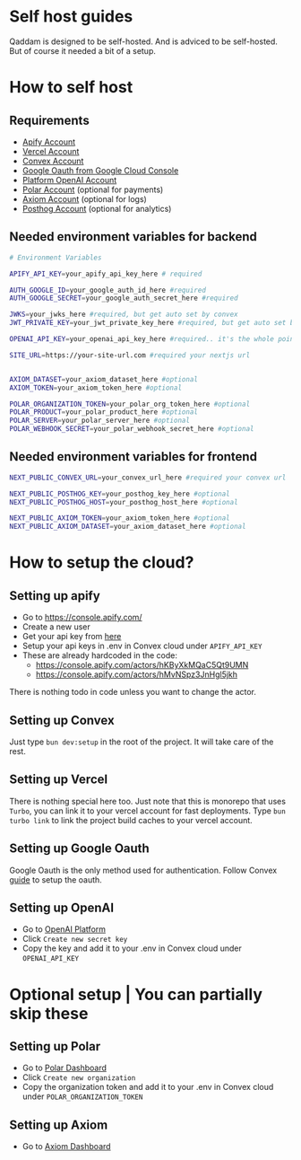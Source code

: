 # Self host guides
Qaddam is designed to be self-hosted. And is adviced to be self-hosted. But of course it needed a bit of a setup.

# How to self host

## Requirements
- [Apify Account](https://console.apify.com/)
- [Vercel Account](https://vercel.com/)
- [Convex Account](https://www.convex.dev/) 
- [Google Oauth from Google Cloud Console](https://console.cloud.google.com/auth/clients/)
- [Platform OpenAI Account](https://platform.openai.com/settings/organization/api-keys)
- [Polar Account](https://dashboard.polar.sh/) (optional for payments)
- [Axiom Account](https://console.axiom.co/) (optional for logs)
- [Posthog Account](https://posthog.com/) (optional for analytics)

## Needed environment variables for backend
```bash
# Environment Variables

APIFY_API_KEY=your_apify_api_key_here # required

AUTH_GOOGLE_ID=your_google_auth_id_here #required
AUTH_GOOGLE_SECRET=your_google_auth_secret_here #required

JWKS=your_jwks_here #required, but get auto set by convex
JWT_PRIVATE_KEY=your_jwt_private_key_here #required, but get auto set by convex

OPENAI_API_KEY=your_openai_api_key_here #required.. it's the whole point lol :P

SITE_URL=https://your-site-url.com #required your nextjs url


AXIOM_DATASET=your_axiom_dataset_here #optional
AXIOM_TOKEN=your_axiom_token_here #optional

POLAR_ORGANIZATION_TOKEN=your_polar_org_token_here #optional
POLAR_PRODUCT=your_polar_product_here #optional
POLAR_SERVER=your_polar_server_here #optional
POLAR_WEBHOOK_SECRET=your_polar_webhook_secret_here #optional
```

## Needed environment variables for frontend
```bash
NEXT_PUBLIC_CONVEX_URL=your_convex_url_here #required your convex url

NEXT_PUBLIC_POSTHOG_KEY=your_posthog_key_here #optional
NEXT_PUBLIC_POSTHOG_HOST=your_posthog_host_here #optional

NEXT_PUBLIC_AXIOM_TOKEN=your_axiom_token_here #optional
NEXT_PUBLIC_AXIOM_DATASET=your_axiom_dataset_here #optional
```

# How to setup the cloud?

## Setting up apify 
- Go to https://console.apify.com/
- Create a new user
- Get your api key from [here](https://console.apify.com/settings/integrations)
- Setup your api keys in .env in Convex cloud under `APIFY_API_KEY`
- These are already hardcoded in the code:
    - https://console.apify.com/actors/hKByXkMQaC5Qt9UMN
    - https://console.apify.com/actors/hMvNSpz3JnHgl5jkh

There is nothing todo in code unless you want to change the actor.

## Setting up Convex
Just type `bun dev:setup` in the root of the project. It will take care of the rest.

## Setting up Vercel
There is nothing special here too. Just note that this is monorepo that uses `Turbo`, you can link it to your vercel account for fast deployments.
Type `bun turbo link` to link the project build caches to your vercel account.

## Setting up Google Oauth
Google Oauth is the only method used for authentication. Follow Convex [guide](https://labs.convex.dev/auth/config/oauth/google) to setup the oauth.

## Setting up OpenAI
- Go to [OpenAI Platform](https://platform.openai.com/settings/organization/api-keys)
- Click `Create new secret key`
- Copy the key and add it to your .env in Convex cloud under `OPENAI_API_KEY`


# Optional setup | You can partially skip these

## Setting up Polar
- Go to [Polar Dashboard](https://dashboard.polar.sh/)
- Click `Create new organization`
- Copy the organization token and add it to your .env in Convex cloud under `POLAR_ORGANIZATION_TOKEN`

## Setting up Axiom
- Go to [Axiom Dashboard](https://console.axiom.co/)